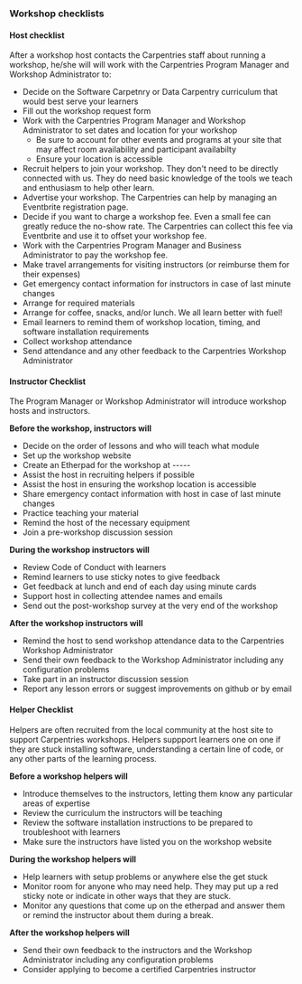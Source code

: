 ### Workshop checklists

#### Host checklist

After a workshop host contacts the Carpentries staff about running a workshop, he/she will will work with the Carpentries Program Manager and Workshop Administrator to:

* Decide on the Software Carpetnry or Data Carpentry curriculum that would best serve your learners
* Fill out the workshop request form
* Work with the Carpentries Program Manager and Workshop Administrator to set dates and location for your workshop
    * Be sure to account for other events and programs at your site that may affect room availability and participant availabilty
    * Ensure your location is accessible
* Recruit helpers to join your workshop. They don't need to be directly connected with us. They do need basic knowledge of the tools we teach and enthusiasm to help other learn.
* Advertise your workshop. The Carpentries can help by managing an Eventbrite registration page.
* Decide if you want to charge a workshop fee. Even a small fee can greatly reduce the no-show rate. The Carpentries can collect this fee via Eventbrite and use it to offset your workshop fee.
* Work with the Carpentries Program Manager and Business Administrator to pay the workshop fee.
* Make travel arrangements for visiting instructors (or reimburse them for their expenses)
* Get emergency contact information for instructors in case of last minute changes
* Arrange for required materials
* Arrange for coffee, snacks, and/or lunch. We all learn better with fuel!
* Email learners to remind them of workshop location, timing, and software installation requirements
* Collect workshop attendance
* Send attendance and any other feedback to the Carpentries Workshop Administrator

#### Instructor Checklist

The Program Manager or Workshop Administrator will introduce workshop hosts and instructors.

**Before the workshop, instructors will**

* Decide on the order of lessons and who will teach what module
* Set up the workshop website
* Create an Etherpad for the workshop at -----
* Assist the host in recruiting helpers if possible
* Assist the host in ensuring the workshop location is accessible 
* Share emergency contact information with host in case of last minute changes
* Practice teaching your material
* Remind the host of the necessary equipment
* Join a pre-workshop discussion session

**During the workshop instructors will**

* Review Code of Conduct with learners
* Remind learners to use sticky notes to give feedback
* Get feedback at lunch and end of each day using minute cards
* Support host in collecting attendee names and emails
* Send out the post-workshop survey at the very end of the workshop

**After the workshop instructors will**

* Remind the host to send workshop attendance data to the Carpentries Workshop Administrator
* Send their own feedback to the Workshop Administrator including any configuration problems
* Take part in an instructor discussion session
* Report any lesson errors or suggest improvements on github or by email

#### Helper Checklist

Helpers are often recruited from the local community at the host site to support Carpentries workshops.  Helpers suppport learners one on one if they are stuck installing software, understanding a certain line of code, or any other parts of the learning process.  

**Before a workshop helpers will**

* Introduce themselves to the instructors, letting them know any particular areas of expertise
* Review the curriculum the instructors will be teaching
* Review the software installation instructions to be prepared to troubleshoot with learners
* Make sure the instructors have listed you on the workshop website


**During the workshop helpers will**

* Help learners with setup problems or anywhere else the get stuck
* Monitor room for anyone who may need help.  They may put up a red sticky note or indicate in other ways that they are stuck.
* Monitor any questions that come up on the etherpad and answer them or remind the instructor about them during a break.

**After the workshop helpers will**

* Send their own feedback to the instructors and the Workshop Administrator including any configuration problems
* Consider applying to become a certified Carpentries instructor

